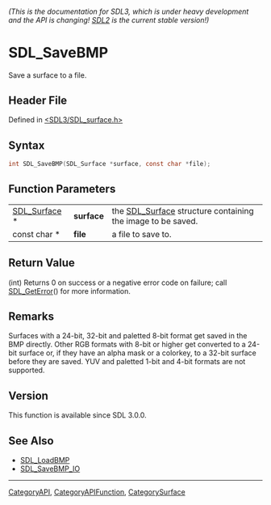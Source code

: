 ###### (This is the documentation for SDL3, which is under heavy development and the API is changing! [SDL2](https://wiki.libsdl.org/SDL2/) is the current stable version!)
# SDL_SaveBMP

Save a surface to a file.

## Header File

Defined in [<SDL3/SDL_surface.h>](https://github.com/libsdl-org/SDL/blob/main/include/SDL3/SDL_surface.h)

## Syntax

```c
int SDL_SaveBMP(SDL_Surface *surface, const char *file);
```

## Function Parameters

|                              |             |                                                                            |
| ---------------------------- | ----------- | -------------------------------------------------------------------------- |
| [SDL_Surface](SDL_Surface) * | **surface** | the [SDL_Surface](SDL_Surface) structure containing the image to be saved. |
| const char *                 | **file**    | a file to save to.                                                         |

## Return Value

(int) Returns 0 on success or a negative error code on failure; call
[SDL_GetError](SDL_GetError)() for more information.

## Remarks

Surfaces with a 24-bit, 32-bit and paletted 8-bit format get saved in the
BMP directly. Other RGB formats with 8-bit or higher get converted to a
24-bit surface or, if they have an alpha mask or a colorkey, to a 32-bit
surface before they are saved. YUV and paletted 1-bit and 4-bit formats are
not supported.

## Version

This function is available since SDL 3.0.0.

## See Also

- [SDL_LoadBMP](SDL_LoadBMP)
- [SDL_SaveBMP_IO](SDL_SaveBMP_IO)

----
[CategoryAPI](CategoryAPI), [CategoryAPIFunction](CategoryAPIFunction), [CategorySurface](CategorySurface)

